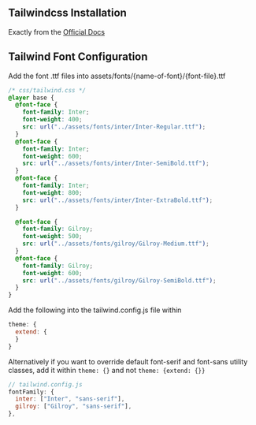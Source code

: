 ## Tailwindcss Installation

Exactly from the [Official Docs](https://tailwindcss.com/docs/installation)

## Tailwind Font Configuration

Add the font .ttf files into assets/fonts/{name-of-font}/{font-file}.ttf

```css
/* css/tailwind.css */
@layer base {
  @font-face {
    font-family: Inter;
    font-weight: 400;
    src: url("../assets/fonts/inter/Inter-Regular.ttf");
  }
  @font-face {
    font-family: Inter;
    font-weight: 600;
    src: url("../assets/fonts/inter/Inter-SemiBold.ttf");
  }
  @font-face {
    font-family: Inter;
    font-weight: 800;
    src: url("../assets/fonts/inter/Inter-ExtraBold.ttf");
  }

  @font-face {
    font-family: Gilroy;
    font-weight: 500;
    src: url("../assets/fonts/gilroy/Gilroy-Medium.ttf");
  }
  @font-face {
    font-family: Gilroy;
    font-weight: 600;
    src: url("../assets/fonts/gilroy/Gilroy-SemiBold.ttf");
  }
}
```

Add the following into the tailwind.config.js file within

```js
theme: {
  extend: {
  }
}
```

Alternatively if you want to override default font-serif and font-sans utility classes, add it within `theme: {}` and not `theme: {extend: {}}`

```javascript
// tailwind.config.js
fontFamily: {
  inter: ["Inter", "sans-serif"],
  gilroy: ["Gilroy", "sans-serif"],
},
```
